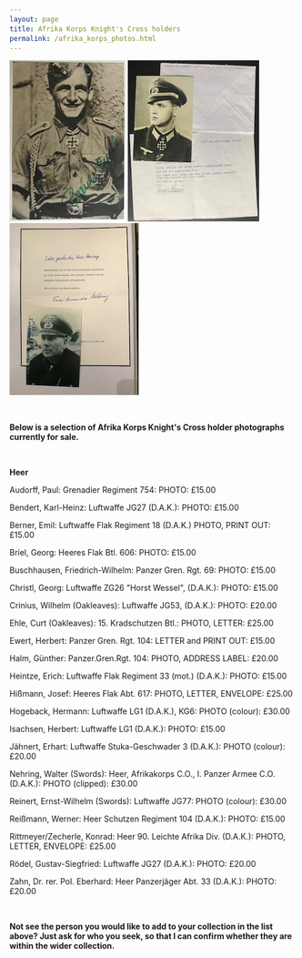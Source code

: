 ```yaml
---
layout: page
title: Afrika Korps Knight's Cross holders
permalink: /afrika_korps_photos.html
---
```


<div id="europeanvolunteer">
<p float="left">
<img src="./assets/Emil Berner.jpg"/>
<img src="./assets/Konrad Rittmeyer.jpg"/>
<img src="./assets/Nehring.JPG"/>
</p>  
<br />
<p><b>Below is a selection of Afrika Korps Knight's Cross holder photographs currently for sale.</b></p>
<br />
<p><b><centre>Heer</centre></b></p>
<p>Audorff,	Paul: Grenadier Regiment 754: PHOTO: £15.00</p>
<p>Bendert,	Karl-Heinz: Luftwaffe	JG27 (D.A.K.): PHOTO: £15.00</p>
<p>Berner,	Emil: Luftwaffe	Flak Regiment 18 (D.A.K.) PHOTO, PRINT OUT: £15.00</p>
<p>Briel,	Georg: Heeres Flak Btl. 606: PHOTO: £15.00</p>
<p>Buschhausen,	Friedrich-Wilhelm: Panzer Gren. Rgt. 69: PHOTO: £15.00</p>
<p>Christl,	Georg: Luftwaffe ZG26 "Horst Wessel", (D.A.K.):	PHOTO:	£15.00</p>
<p>Crinius,	Wilhelm (Oakleaves): Luftwaffe	JG53, (D.A.K.):	PHOTO: £20.00</p>
<p>Ehle,	Curt	(Oakleaves): 15. Kradschutzen Btl.: PHOTO, LETTER: £25.00</p>
<p>Ewert,	Herbert: Panzer Gren. Rgt. 104: LETTER and PRINT OUT:	£15.00</p>
<p>Halm,	Günther: Panzer.Gren.Rgt. 104: PHOTO, ADDRESS LABEL:	£20.00</p>
<p>Heintze,	Erich: Luftwaffe Flak Regiment 33 (mot.) (D.A.K.): PHOTO: £15.00</p>
<p>Hißmann,	Josef: Heeres Flak Abt. 617: PHOTO, LETTER, ENVELOPE: £25.00</p>
<p>Hogeback,	Hermann: Luftwaffe LG1 (D.A.K.), KG6: PHOTO (colour):	£30.00</p>
<p>Isachsen,	Herbert: Luftwaffe LG1 (D.A.K.): PHOTO:	£15.00</p>
<p>Jähnert,	Erhart: Luftwaffe Stuka-Geschwader 3 (D.A.K.):	PHOTO (colour):	£20.00</p>
<p>Nehring,	Walter (Swords): Heer, Afrikakorps C.O., I. Panzer Armee C.O. (D.A.K.):	PHOTO (clipped): £30.00</p>
<p>Reinert,	Ernst-Wilhelm (Swords):	Luftwaffe JG77:	PHOTO (colour):	£30.00</p>
<p>Reißmann,	Werner: Heer Schutzen Regiment 104 (D.A.K.): PHOTO: £15.00</p>
<p>Rittmeyer/Zecherle,	Konrad: Heer 90. Leichte Afrika Div. (D.A.K.): PHOTO, LETTER, ENVELOPE: £25.00</p>
<p>Rödel,	Gustav-Siegfried: Luftwaffe JG27 (D.A.K.): PHOTO: £20.00</p>
<p>Zahn,	Dr. rer. Pol. Eberhard:	Heer Panzerjäger Abt. 33 (D.A.K.): PHOTO: £20.00</p>
<br />
<p><b><centre>Not see the person you would like to add to your collection in the list above? Just ask for who you seek, so that I can confirm whether they are within the wider collection.
